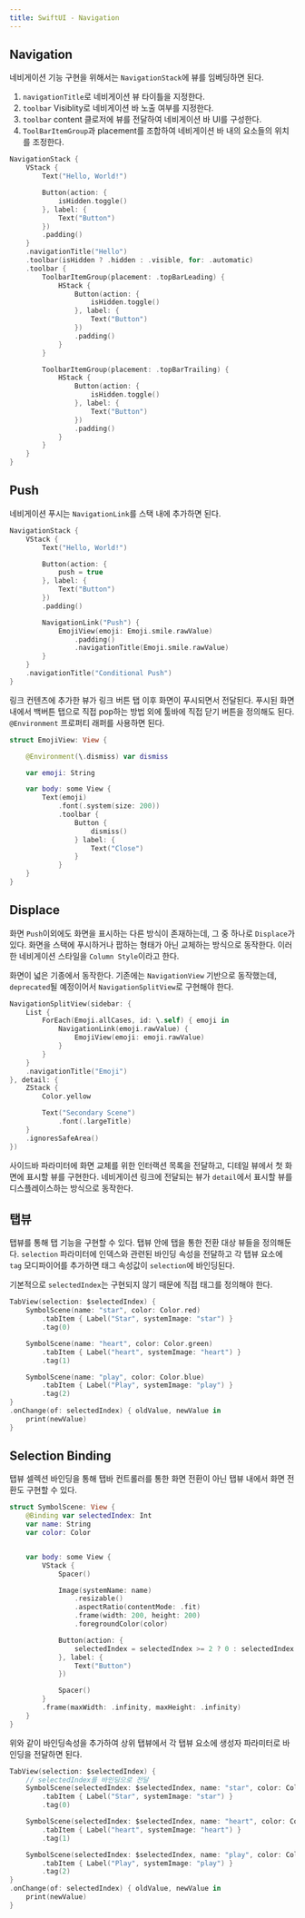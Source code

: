 ```yaml
---
title: SwiftUI - Navigation
---
```


## Navigation

네비게이션 기능 구현을 위해서는 `NavigationStack`에 뷰를 임베딩하면 된다.

1. `navigationTitle`로 네비게이션 뷰 타이틀을 지정한다.
2. `toolbar` Visiblity로 네비게이션 바 노출 여부를 지정한다.
3. `toolbar` content 클로저에 뷰를 전달하여 네비게이션 바 UI를 구성한다.
4. `ToolBarItemGroup`과 placement를 조합하여 네비게이션 바 내의 요소들의 위치를 조정한다.

```swift
NavigationStack {
    VStack {
        Text("Hello, World!")

        Button(action: {
            isHidden.toggle()
        }, label: {
            Text("Button")
        })
        .padding()
    }
    .navigationTitle("Hello")
    .toolbar(isHidden ? .hidden : .visible, for: .automatic)
    .toolbar {
        ToolbarItemGroup(placement: .topBarLeading) {
            HStack {
                Button(action: {
                    isHidden.toggle()
                }, label: {
                    Text("Button")
                })
                .padding()
            }
        }

        ToolbarItemGroup(placement: .topBarTrailing) {
            HStack {
                Button(action: {
                    isHidden.toggle()
                }, label: {
                    Text("Button")
                })
                .padding()
            }
        }
    }
}
```

## Push

네비게이션 푸시는 `NavigationLink`를 스택 내에 추가하면 된다.

```swift
NavigationStack {
    VStack {
        Text("Hello, World!")

        Button(action: {
            push = true
        }, label: {
            Text("Button")
        })
        .padding()

        NavigationLink("Push") {
            EmojiView(emoji: Emoji.smile.rawValue)
                .padding()
                .navigationTitle(Emoji.smile.rawValue)
        }
    }
    .navigationTitle("Conditional Push")
}
```

링크 컨텐츠에 추가한 뷰가 링크 버튼 탭 이후 화면이 푸시되면서 전달된다. 푸시된 화면 내에서 백버튼 탭으로 직접 pop하는 방법 외에 툴바에 직접 닫기 버튼을 정의해도 된다. `@Environment` 프로퍼티 래퍼를 사용하면 된다.

```swift
struct EmojiView: View {

    @Environment(\.dismiss) var dismiss

    var emoji: String

    var body: some View {
        Text(emoji)
            .font(.system(size: 200))
            .toolbar {
                Button {
                    dismiss()
                } label: {
                    Text("Close")
                }
            }
    }
}
```

## Displace

화면 `Push`이외에도 화면을 표시하는 다른 방식이 존재하는데, 그 중 하나로 `Displace`가 있다. 화면을 스택에 푸시하거나 팝하는 형태가 아닌 교체하는 방식으로 동작한다. 이러한 네비게이션 스타일을 `Column Style`이라고 한다.

화면이 넓은 기종에서 동작한다. 기존에는 `NavigationView` 기반으로 동작했는데, `deprecated`될 예정이어서 `NavigationSplitView`로 구현해야 한다.

```swift
NavigationSplitView(sidebar: {
    List {
        ForEach(Emoji.allCases, id: \.self) { emoji in
            NavigationLink(emoji.rawValue) {
                EmojiView(emoji: emoji.rawValue)
            }
        }
    }
    .navigationTitle("Emoji")
}, detail: {
    ZStack {
        Color.yellow

        Text("Secondary Scene")
            .font(.largeTitle)
    }
    .ignoresSafeArea()
})
```

사이드바 파라미터에 화면 교체를 위한 인터랙션 목록을 전달하고, 디테일 뷰에서 첫 화면에 표시할 뷰를 구현한다. 네비게이션 링크에 전달되는 뷰가 `detail`에서 표시할 뷰를 디스플레이스하는 방식으로 동작한다.

## 탭뷰

탭뷰를 통해 탭 기능을 구현할 수 있다. 탭뷰 안에 탭을 통한 전환 대상 뷰들을 정의해둔다. `selection` 파라미터에 인덱스와 관련된 바인딩 속성을 전달하고 각 탭뷰 요소에 `tag` 모디파이어를 추가하면 태그 속성값이 `selection`에 바인딩된다.

기본적으로 `selectedIndex`는 구현되지 않기 때문에 직접 태그를 정의해야 한다.

```swift
TabView(selection: $selectedIndex) {
    SymbolScene(name: "star", color: Color.red)
        .tabItem { Label("Star", systemImage: "star") }
        .tag(0)

    SymbolScene(name: "heart", color: Color.green)
        .tabItem { Label("heart", systemImage: "heart") }
        .tag(1)

    SymbolScene(name: "play", color: Color.blue)
        .tabItem { Label("Play", systemImage: "play") }
        .tag(2)
}
.onChange(of: selectedIndex) { oldValue, newValue in
    print(newValue)
}
```

## Selection Binding

탭뷰 셀렉션 바인딩을 통해 탭바 컨트롤러를 통한 화면 전환이 아닌 탭뷰 내에서 화면 전환도 구현할 수 있다.

```swift
struct SymbolScene: View {
    @Binding var selectedIndex: Int
    var name: String
    var color: Color


    var body: some View {
        VStack {
            Spacer()

            Image(systemName: name)
                .resizable()
                .aspectRatio(contentMode: .fit)
                .frame(width: 200, height: 200)
                .foregroundColor(color)

            Button(action: {
                selectedIndex = selectedIndex >= 2 ? 0 : selectedIndex + 1
            }, label: {
                Text("Button")
            })

            Spacer()
        }
        .frame(maxWidth: .infinity, maxHeight: .infinity)
    }
}
```

위와 같이 바인딩속성을 추가하여 상위 탭뷰에서 각 탭뷰 요소에 생성자 파라미터로 바인딩을 전달하면 된다.

```swift
TabView(selection: $selectedIndex) {
    // selectedIndex를 바인딩으로 전달
    SymbolScene(selectedIndex: $selectedIndex, name: "star", color: Color.red)
        .tabItem { Label("Star", systemImage: "star") }
        .tag(0)

    SymbolScene(selectedIndex: $selectedIndex, name: "heart", color: Color.green)
        .tabItem { Label("heart", systemImage: "heart") }
        .tag(1)

    SymbolScene(selectedIndex: $selectedIndex, name: "play", color: Color.blue)
        .tabItem { Label("Play", systemImage: "play") }
        .tag(2)
}
.onChange(of: selectedIndex) { oldValue, newValue in
    print(newValue)
}
```
